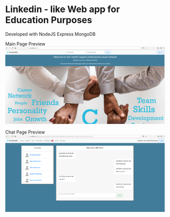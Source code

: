 # Linkedin - like Web app for Education Purposes

Developed with NodeJS Express MongoDB

Main Page Preview
![Alt text](image.png?raw=true "Title")

Chat Page Preview
![Alt text](chat.png?raw=true "Title")
